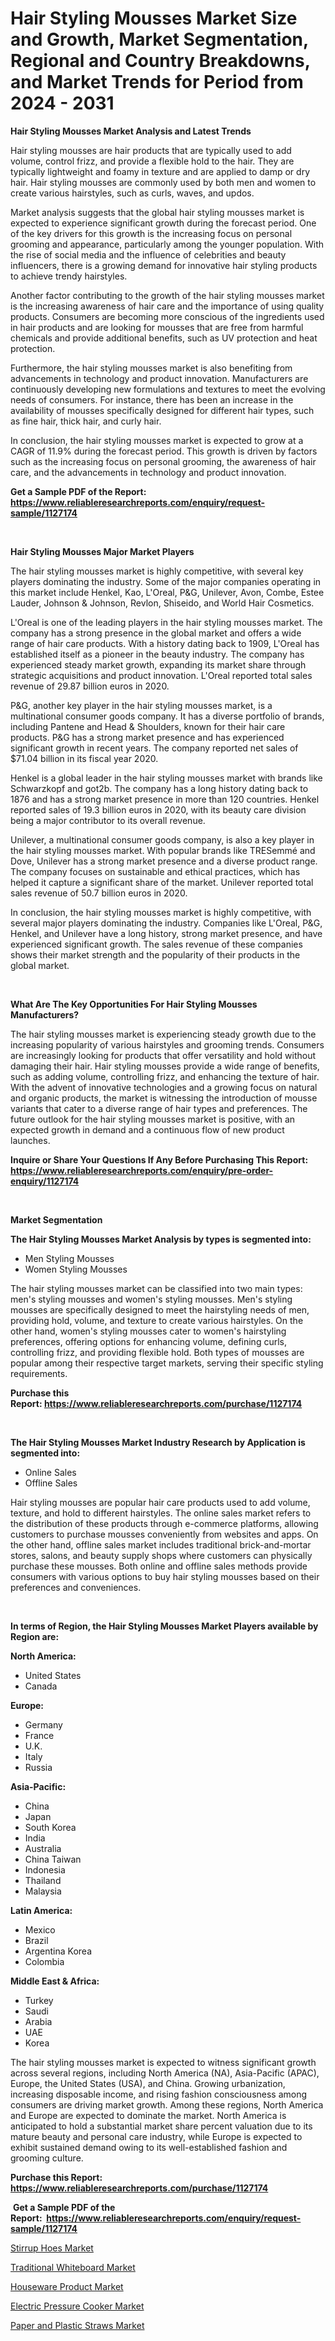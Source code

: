 <p><h1>Hair Styling Mousses Market Size and Growth, Market Segmentation, Regional and Country Breakdowns, and Market Trends for Period from 2024 -  2031</h1></p><p><strong>Hair Styling Mousses Market Analysis and Latest Trends</strong></p>
<p><p>Hair styling mousses are hair products that are typically used to add volume, control frizz, and provide a flexible hold to the hair. They are typically lightweight and foamy in texture and are applied to damp or dry hair. Hair styling mousses are commonly used by both men and women to create various hairstyles, such as curls, waves, and updos.</p><p>Market analysis suggests that the global hair styling mousses market is expected to experience significant growth during the forecast period. One of the key drivers for this growth is the increasing focus on personal grooming and appearance, particularly among the younger population. With the rise of social media and the influence of celebrities and beauty influencers, there is a growing demand for innovative hair styling products to achieve trendy hairstyles.</p><p>Another factor contributing to the growth of the hair styling mousses market is the increasing awareness of hair care and the importance of using quality products. Consumers are becoming more conscious of the ingredients used in hair products and are looking for mousses that are free from harmful chemicals and provide additional benefits, such as UV protection and heat protection.</p><p>Furthermore, the hair styling mousses market is also benefiting from advancements in technology and product innovation. Manufacturers are continuously developing new formulations and textures to meet the evolving needs of consumers. For instance, there has been an increase in the availability of mousses specifically designed for different hair types, such as fine hair, thick hair, and curly hair.</p><p>In conclusion, the hair styling mousses market is expected to grow at a CAGR of 11.9% during the forecast period. This growth is driven by factors such as the increasing focus on personal grooming, the awareness of hair care, and the advancements in technology and product innovation.</p></p>
<p><strong>Get a Sample PDF of the Report:&nbsp; <a href="https://www.reliableresearchreports.com/enquiry/request-sample/1127174">https://www.reliableresearchreports.com/enquiry/request-sample/1127174</a></strong></p>
<p>&nbsp;</p>
<p><strong>Hair Styling Mousses Major Market Players</strong></p>
<p><p>The hair styling mousses market is highly competitive, with several key players dominating the industry. Some of the major companies operating in this market include Henkel, Kao, L'Oreal, P&G, Unilever, Avon, Combe, Estee Lauder, Johnson & Johnson, Revlon, Shiseido, and World Hair Cosmetics.</p><p>L'Oreal is one of the leading players in the hair styling mousses market. The company has a strong presence in the global market and offers a wide range of hair care products. With a history dating back to 1909, L'Oreal has established itself as a pioneer in the beauty industry. The company has experienced steady market growth, expanding its market share through strategic acquisitions and product innovation. L'Oreal reported total sales revenue of 29.87 billion euros in 2020.</p><p>P&G, another key player in the hair styling mousses market, is a multinational consumer goods company. It has a diverse portfolio of brands, including Pantene and Head & Shoulders, known for their hair care products. P&G has a strong market presence and has experienced significant growth in recent years. The company reported net sales of $71.04 billion in its fiscal year 2020.</p><p>Henkel is a global leader in the hair styling mousses market with brands like Schwarzkopf and got2b. The company has a long history dating back to 1876 and has a strong market presence in more than 120 countries. Henkel reported sales of 19.3 billion euros in 2020, with its beauty care division being a major contributor to its overall revenue.</p><p>Unilever, a multinational consumer goods company, is also a key player in the hair styling mousses market. With popular brands like TRESemmé and Dove, Unilever has a strong market presence and a diverse product range. The company focuses on sustainable and ethical practices, which has helped it capture a significant share of the market. Unilever reported total sales revenue of 50.7 billion euros in 2020.</p><p>In conclusion, the hair styling mousses market is highly competitive, with several major players dominating the industry. Companies like L'Oreal, P&G, Henkel, and Unilever have a long history, strong market presence, and have experienced significant growth. The sales revenue of these companies shows their market strength and the popularity of their products in the global market.</p></p>
<p>&nbsp;</p>
<p><strong>What Are The Key Opportunities For Hair Styling Mousses Manufacturers?</strong></p>
<p><p>The hair styling mousses market is experiencing steady growth due to the increasing popularity of various hairstyles and grooming trends. Consumers are increasingly looking for products that offer versatility and hold without damaging their hair. Hair styling mousses provide a wide range of benefits, such as adding volume, controlling frizz, and enhancing the texture of hair. With the advent of innovative technologies and a growing focus on natural and organic products, the market is witnessing the introduction of mousse variants that cater to a diverse range of hair types and preferences. The future outlook for the hair styling mousses market is positive, with an expected growth in demand and a continuous flow of new product launches.</p></p>
<p><strong>Inquire or Share Your Questions If Any Before Purchasing This Report: <a href="https://www.reliableresearchreports.com/enquiry/pre-order-enquiry/1127174">https://www.reliableresearchreports.com/enquiry/pre-order-enquiry/1127174</a></strong></p>
<p>&nbsp;</p>
<p><strong>Market Segmentation</strong></p>
<p><strong>The Hair Styling Mousses Market Analysis by types is segmented into:</strong></p>
<p><ul><li>Men Styling Mousses</li><li>Women Styling Mousses</li></ul></p>
<p><p>The hair styling mousses market can be classified into two main types: men's styling mousses and women's styling mousses. Men's styling mousses are specifically designed to meet the hairstyling needs of men, providing hold, volume, and texture to create various hairstyles. On the other hand, women's styling mousses cater to women's hairstyling preferences, offering options for enhancing volume, defining curls, controlling frizz, and providing flexible hold. Both types of mousses are popular among their respective target markets, serving their specific styling requirements.</p></p>
<p><strong>Purchase this Report:&nbsp;<a href="https://www.reliableresearchreports.com/purchase/1127174">https://www.reliableresearchreports.com/purchase/1127174</a></strong></p>
<p>&nbsp;</p>
<p><strong>The Hair Styling Mousses Market Industry Research by Application is segmented into:</strong></p>
<p><ul><li>Online Sales</li><li>Offline Sales</li></ul></p>
<p><p>Hair styling mousses are popular hair care products used to add volume, texture, and hold to different hairstyles. The online sales market refers to the distribution of these products through e-commerce platforms, allowing customers to purchase mousses conveniently from websites and apps. On the other hand, offline sales market includes traditional brick-and-mortar stores, salons, and beauty supply shops where customers can physically purchase these mousses. Both online and offline sales methods provide consumers with various options to buy hair styling mousses based on their preferences and conveniences.</p></p>
<p>&nbsp;</p>
<p><strong>In terms of Region, the Hair Styling Mousses Market Players available by Region are:</strong></p>
<p>
    <p> <strong> North America: </strong>
        <ul>
            <li>United States</li>
            <li>Canada</li>
        </ul>
        </p> 
    <p> <strong> Europe: </strong>
        <ul>
            <li>Germany</li>
            <li>France</li>
            <li>U.K.</li>
            <li>Italy</li>
            <li>Russia</li>
        </ul>
        </p> 
    <p> <strong> Asia-Pacific: </strong>
        <ul>
            <li>China</li>
            <li>Japan</li>
            <li>South Korea</li>
            <li>India</li>
            <li>Australia</li>
            <li>China Taiwan</li>
            <li>Indonesia</li>
            <li>Thailand</li>
            <li>Malaysia</li>
        </ul>
        </p> 
    <p> <strong> Latin America: </strong>
        <ul>
            <li>Mexico</li>
            <li>Brazil</li>
            <li>Argentina Korea</li>
            <li>Colombia</li>
        </ul>
        </p> 
    <p> <strong> Middle East & Africa: </strong>
        <ul>
            <li>Turkey</li>
            <li>Saudi</li>
            <li>Arabia</li>
            <li>UAE</li>
            <li>Korea</li>
        </ul>
    </p>
    </p>
<p><p>The hair styling mousses market is expected to witness significant growth across several regions, including North America (NA), Asia-Pacific (APAC), Europe, the United States (USA), and China. Growing urbanization, increasing disposable income, and rising fashion consciousness among consumers are driving market growth. Among these regions, North America and Europe are expected to dominate the market. North America is anticipated to hold a substantial market share percent valuation due to its mature beauty and personal care industry, while Europe is expected to exhibit sustained demand owing to its well-established fashion and grooming culture.</p></p>
<p><strong>Purchase this Report: <a href="https://www.reliableresearchreports.com/purchase/1127174">https://www.reliableresearchreports.com/purchase/1127174</a></strong></p>
<p>&nbsp;<strong>Get a Sample PDF of the Report:&nbsp;&nbsp;<a href="https://www.reliableresearchreports.com/enquiry/request-sample/1127174">https://www.reliableresearchreports.com/enquiry/request-sample/1127174</a></strong></p>
<p><strong></strong></p>
<p><p><a href="https://github.com/kipkeeva/Market-Research-Report-List-2/blob/main/stirrup-hoes-market.md">Stirrup Hoes Market</a></p><p><a href="https://github.com/kuntayevaz/Market-Research-Report-List-2/blob/main/traditional-whiteboard-market.md">Traditional Whiteboard Market</a></p><p><a href="https://github.com/provorikovar/Market-Research-Report-List-2/blob/main/houseware-product-market.md">Houseware Product Market</a></p><p><a href="https://github.com/Krish2023na/Market-Research-Report-List-2/blob/main/electric-pressure-cooker-market.md">Electric Pressure Cooker Market</a></p><p><a href="https://github.com/aliciawhite5576/Market-Research-Report-List-2/blob/main/paper-and-plastic-straws-market.md">Paper and Plastic Straws Market</a></p></p>